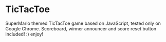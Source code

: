 # TicTacToe
SuperMario themed TicTacToe game based on JavaScript, tested only on Google Chrome.
Scoreboard, winner announcer and score reset button included! :)
enjoy!
